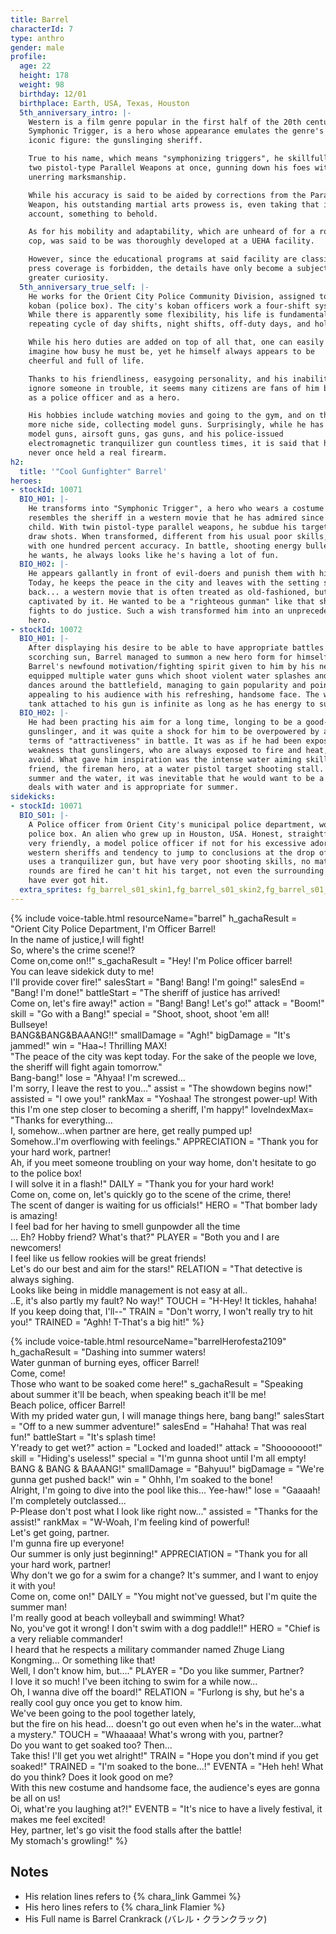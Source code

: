 ```yaml
---
title: Barrel
characterId: 7
type: anthro
gender: male
profile:
  age: 22
  height: 178
  weight: 98
  birthday: 12/01
  birthplace: Earth, USA, Texas, Houston
  5th_anniversary_intro: |-
    Western is a film genre popular in the first half of the 20th century.
    Symphonic Trigger, is a hero whose appearance emulates the genre's
    iconic figure: the gunslinging sheriff.

    True to his name, which means "symphonizing triggers", he skillfully wields
    two pistol-type Parallel Weapons at once, gunning down his foes with
    unerring marksmanship.

    While his accuracy is said to be aided by corrections from the Parallel
    Weapon, his outstanding martial arts prowess is, even taking that into
    account, something to behold.

    As for his mobility and adaptability, which are unheard of for a rookie
    cop, was said to be was thoroughly developed at a UEHA facility.

    However, since the educational programs at said facility are classified and
    press coverage is forbidden, the details have only become a subject of
    greater curiosity.
  5th_anniversary_true_self: |-
    He works for the Orient City Police Community Division, assigned to a
    koban (police box). The city's koban officers work a four-shift system.
    While there is apparently some flexibility, his life is fundamentally a
    repeating cycle of day shifts, night shifts, off-duty days, and holidays.

    While his hero duties are added on top of all that, one can easily
    imagine how busy he must be, yet he himself always appears to be
    cheerful and full of life.

    Thanks to his friendliness, easygoing personality, and his inability to
    ignore someone in trouble, it seems many citizens are fans of him both
    as a police officer and as a hero.

    His hobbies include watching movies and going to the gym, and on the
    more niche side, collecting model guns. Surprisingly, while he has held
    model guns, airsoft guns, gas guns, and his police-issued
    electromagnetic tranquilizer gun countless times, it is said that he has
    never once held a real firearm.
h2:
  title: '"Cool Gunfighter" Barrel'
heroes:
- stockId: 10071
  BIO_H01: |-
    He transforms into "Symphonic Trigger", a hero who wears a costume that
    resembles the sheriff in a western movie that he has admired since he was a
    child. With twin pistol-type parallel weapons, he subdue his target with quick
    draw shots. When transformed, different from his usual poor skills, he can shoot
    with one hundred percent accuracy. In battle, shooting energy bullets as much as
    he wants, he always looks like he's having a lot of fun.
  BIO_H02: |-
    He appears gallantly in front of evil-doers and punish them with his twin guns.
    Today, he keeps the peace in the city and leaves with the setting sun on his
    back... a western movie that is often treated as old-fashioned, but he was
    captivated by it. He wanted to be a "righteous gunman" like that sheriff who
    fights to do justice. Such a wish transformed him into an unprecedented police
    hero.
- stockId: 10072
  BIO_H01: |-
    After displaying his desire to be able to have appropriate battles under the
    scorching sun, Barrel managed to summon a new hero form for himself. Thanks to
    Barrel's newfound motivation/fighting spirit given to him by his new form, he
    equipped multiple water guns which shoot violent water splashes and he now
    dances around the battlefield, managing to gain popularity and points while also
    appealing to his audience with his refreshing, handsome face. The water in the
    tank attached to his gun is infinite as long as he has energy to supply it with.
  BIO_H02: |-
    He had been practing his aim for a long time, longing to be a good-looking
    gunslinger, and it was quite a shock for him to be overpowered by another in
    terms of "attractiveness" in battle. It was as if he had been exposed to a
    weakness that gunslingers, who are always exposed to fire and heat, cannot
    avoid. What gave him inspiration was the intense water aiming skill of his
    friend, the fireman hero, at a water pistol target shooting stall. As a lover of
    summer and the water, it was inevitable that he would want to be a hero who
    deals with water and is appropriate for summer.
sidekicks:
- stockId: 10071
  BIO_S01: |-
    A Police officer from Orient City's municipal police department, working in a
    police box. An alien who grew up in Houston, USA. Honest, straightforward and
    very friendly, a model police officer if not for his excessive adoration for
    western sheriffs and tendency to jump to conclusions at the drop of a hat. He
    uses a tranquilizer gun, but have very poor shooting skills, no matter how many
    rounds are fired he can't hit his target, not even the surrounding onlookers
    have ever got hit.
  extra_sprites: fg_barrel_s01_skin1,fg_barrel_s01_skin2,fg_barrel_s01_skin3
---
```


{% include voice-table.html resourceName="barrel"
h_gachaResult = "Orient City Police Department, I'm Officer Barrel!<br>In the name of justice,I will fight!<br>So, where's the crime scene!?<br>Come on,come on!!"
s_gachaResult = "Hey! I'm Police officer barrel!<br>You can leave sidekick duty to me!<br>I'll provide cover fire!"
salesStart = "Bang! Bang! I'm going!"
salesEnd = "Bang! I'm done!"
battleStart = "The sheriff of justice has arrived!<br>Come on, let's fire away!"
action = "Bang! Bang! Let's go!"
attack = "Boom!"
skill = "Go with a Bang!"
special = "Shoot, shoot, shoot 'em all!<br>Bullseye!<br>BANG&BANG&BAAANG!!"
smallDamage = "Agh!"
bigDamage = "It's jammed!"
win = "Haa~! Thrilling MAX!<br>&quot;The peace of the city was kept today. For the sake of the people we love, the sheriff will fight again tomorrow.&quot;<br>Bang-bang!"
lose = "Ahyaa!  I'm screwed...<br>I'm sorry, I leave the rest to you…"
assist = "The showdown begins now!"
assisted = "I owe you!"
rankMax = "Yoshaa! The strongest power-up! With this I'm one step closer to becoming a sheriff, I'm happy!"
loveIndexMax= "Thanks for everything…<br>I, somehow…when partner are here, get really pumped up!<br>Somehow..I'm overflowing with feelings."
APPRECIATION = "Thank you for your hard work, partner!<br>Ah, if you meet someone troubling on your way home, don't hesitate to go to the police box!<br>I will solve it in a flash!"
DAILY = "Thank you for your hard work! <br>Come on, come on, let's quickly go to the scene of the crime, there!<br>The scent of danger is waiting for us officials!"
HERO = "That bomber lady is amazing!<br>I feel bad for her having to smell gunpowder all the time<br>... Eh? Hobby friend? What's that?"
PLAYER = "Both you and I are newcomers!<br>I feel like us fellow rookies will be great friends!<br>Let's do our best and aim for the stars!"
RELATION = "That detective is always sighing.<br>Looks like being in middle management is not easy at all..<br>..E, it's also partly my fault? No way!"
TOUCH = "H-Hey! It tickles, hahaha!<br>If you keep doing that, I'll--"
TRAIN = "Don't worry, I won't really try to hit you!"
TRAINED = "Aghh! T-That's a big hit!"
%}

{% include voice-table.html resourceName="barrelHerofesta2109"
h_gachaResult = "Dashing into summer waters!<br>Water gunman of burning eyes, officer Barrel!<br>Come, come!<br>Those who want to be soaked come here!"
s_gachaResult = "Speaking about summer it'll be beach, when speaking beach it'll be me!<br>Beach police, officer Barrel!<br>With my prided water gun, I will manage things here, bang bang!"
salesStart = "Off to a new summer adventure!"
salesEnd = "Hahaha! That was real fun!"
battleStart = "It's splash time! <br>Y'ready to get wet?"
action = "Locked and loaded!"
attack = "Shooooooot!"
skill = "Hiding's useless!"
special = "I'm gunna shoot until I'm all empty! BANG & BANG & BAAANG!"
smallDamage = "Bahyuu!"
bigDamage = "We're gunna get pushed back!"
win = " Ohhh, I'm soaked to the bone! <br>Alright, I'm going to dive into the pool like this... Yee-haw!"
lose = "Gaaaah! I'm completely outclassed...<br>P-Please don't post what I look like right now..."
assisted = "Thanks for the assist!"
rankMax = "W-Woah, I'm feeling kind of powerful!<br>Let's get going, partner.<br>I'm gunna fire up everyone!<br>Our summer is only just beginning!"
APPRECIATION = "Thank you for all your hard work, partner!<br>Why don't we go for a swim for a change? It's summer, and I want to enjoy it with you!<br>Come on, come on!"
DAILY = "You might not've guessed, but I'm quite the summer man!<br>I'm really good at beach volleyball and swimming! What?<br>No, you've got it wrong! I don't swim with a dog paddle!!"
HERO = "Chief is a very reliable commander!<br>I heard that he respects a military commander named Zhuge Liang Kongming... Or something like that!<br>Well, I don't know him, but...."
PLAYER = "Do you like summer, Partner?<br>I love it so much! I've been itching to swim for a while now...<br>Oh, I wanna dive off the board!"
RELATION = "Furlong is shy, but he's a really cool guy once you get to know him.<br>We've been going to the pool together lately,<br>but the fire on his head... doesn't go out even when he's in the water...what a mystery."
TOUCH = "Whaaaaa! What's wrong with you, partner?<br>Do you want to get soaked too? Then...<br>Take this! I'll get you wet alright!"
TRAIN = "Hope you don't mind if you get soaked!"
TRAINED = "I'm soaked to the bone...!"
EVENTA = "Heh heh! What do you think? Does it look good on me?<br>With this new costume and handsome face, the audience's eyes are gonna be all on us!<br>Oi, what're you laughing at?!"
EVENTB = "It's nice to have a lively festival, it makes me feel excited!<br>Hey, partner, let's go visit the food stalls after the battle!<br>My stomach's growling!"
%}

## Notes

- His relation lines refers to {% chara_link Gammei %}
- His hero lines refers to {% chara_link Flamier %}
- His Full name is Barrel Crankrack (バレル・クランクラック)
